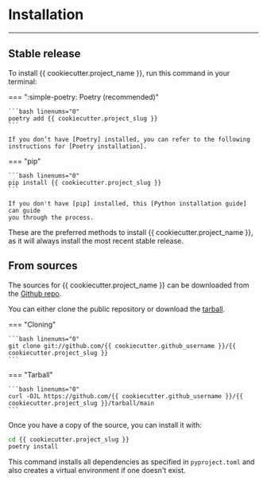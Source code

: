# Installation

----

## Stable release

To install {{ cookiecutter.project_name }}, run this command in your terminal:

=== ":simple-poetry: Poetry (recommended)"

    ```bash linenums="0"
    poetry add {{ cookiecutter.project_slug }}
    ```

    If you don’t have [Poetry] installed, you can refer to the following instructions for [Poetry installation].

=== "pip"

    ```bash linenums="0"
    pip install {{ cookiecutter.project_slug }}
    ```

    If you don't have [pip] installed, this [Python installation guide] can guide
    you through the process.

These are the preferred methods to install {{ cookiecutter.project_name }}, as it will always install the most recent stable release.

## From sources

The sources for {{ cookiecutter.project_name }} can be downloaded from the [Github repo].

You can either clone the public repository or download the [tarball].

=== "Cloning"

    ```bash linenums="0"
    git clone git://github.com/{{ cookiecutter.github_username }}/{{ cookiecutter.project_slug }}
    ```

=== "Tarball"

    ```bash linenums="0"
    curl -OJL https://github.com/{{ cookiecutter.github_username }}/{{ cookiecutter.project_slug }}/tarball/main
    ```

Once you have a copy of the source, you can install it with:

```bash linenums="0"
cd {{ cookiecutter.project_slug }}
poetry install
```

This command installs all dependencies as specified in `pyproject.toml` and also creates a virtual environment if one doesn't exist.

[Github repo]: <https://github.com/{{ cookiecutter.github_username }}/{{ cookiecutter.project_slug }}>
[tarball]: <https://github.com/{{ cookiecutter.github_username }}/{{ cookiecutter.project_slug }}/tarball/main/>
